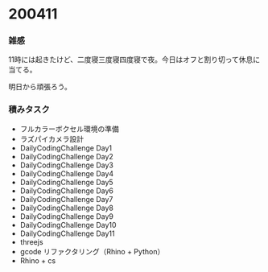 # 200411  

### 雑感  

11時には起きたけど、二度寝三度寝四度寝で夜。今日はオフと割り切って休息に当てる。  

明日から頑張ろう。  

### 積みタスク  

- フルカラーボクセル環境の準備  
- ラズパイカメラ設計
- DailyCodingChallenge Day1  
- DailyCodingChallenge Day2  
- DailyCodingChallenge Day3  
- DailyCodingChallenge Day4  
- DailyCodingChallenge Day5  
- DailyCodingChallenge Day6  
- DailyCodingChallenge Day7  
- DailyCodingChallenge Day8  
- DailyCodingChallenge Day9  
- DailyCodingChallenge Day10  
- DailyCodingChallenge Day11  
- threejs  
- gcode リファクタリング（Rhino + Python）  
- Rhino + cs  